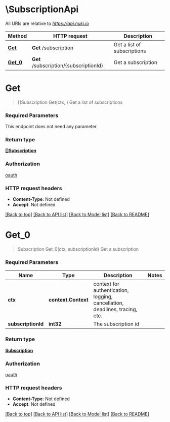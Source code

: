 # \SubscriptionApi

All URIs are relative to *https://api.nuki.io*

Method | HTTP request | Description
------------- | ------------- | -------------
[**Get**](SubscriptionApi.md#Get) | **Get** /subscription | Get a list of subscriptions
[**Get_0**](SubscriptionApi.md#Get_0) | **Get** /subscription/{subscriptionId} | Get a subscription


# **Get**
> []Subscription Get(ctx, )
Get a list of subscriptions



### Required Parameters
This endpoint does not need any parameter.

### Return type

[**[]Subscription**](Subscription.md)

### Authorization

[oauth](../README.md#oauth)

### HTTP request headers

 - **Content-Type**: Not defined
 - **Accept**: Not defined

[[Back to top]](#) [[Back to API list]](../README.md#documentation-for-api-endpoints) [[Back to Model list]](../README.md#documentation-for-models) [[Back to README]](../README.md)

# **Get_0**
> Subscription Get_0(ctx, subscriptionId)
Get a subscription



### Required Parameters

Name | Type | Description  | Notes
------------- | ------------- | ------------- | -------------
 **ctx** | **context.Context** | context for authentication, logging, cancellation, deadlines, tracing, etc.
  **subscriptionId** | **int32**| The subscription id | 

### Return type

[**Subscription**](Subscription.md)

### Authorization

[oauth](../README.md#oauth)

### HTTP request headers

 - **Content-Type**: Not defined
 - **Accept**: Not defined

[[Back to top]](#) [[Back to API list]](../README.md#documentation-for-api-endpoints) [[Back to Model list]](../README.md#documentation-for-models) [[Back to README]](../README.md)

